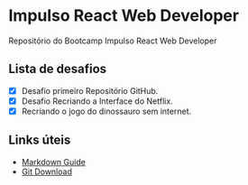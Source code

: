 # Impulso React Web Developer

Repositório do Bootcamp Impulso React Web Developer

## Lista de desafios

- [x] Desafio primeiro Repositório GitHub.
- [x] Desafio Recriando a Interface do Netflix.
- [x] Recriando o jogo do dinossauro sem internet.

## Links úteis

- [Markdown Guide](https://www.markdownguide.org/basic-syntax/)
- [Git Download](https://git-scm.com/)
